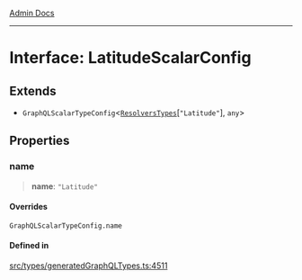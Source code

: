 [Admin Docs](/)

***

# Interface: LatitudeScalarConfig

## Extends

- `GraphQLScalarTypeConfig`\<[`ResolversTypes`](../type-aliases/ResolversTypes.md)\[`"Latitude"`\], `any`\>

## Properties

### name

> **name**: `"Latitude"`

#### Overrides

`GraphQLScalarTypeConfig.name`

#### Defined in

[src/types/generatedGraphQLTypes.ts:4511](https://github.com/Suyash878/talawa-api/blob/cfd688207611ba245c99edd8dbaccb2cdbf6a043/src/types/generatedGraphQLTypes.ts#L4511)
